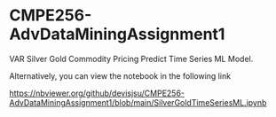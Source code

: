 # CMPE256-AdvDataMiningAssignment1



VAR Silver Gold Commodity Pricing Predict Time Series ML Model.

Alternatively, you can view the notebook in the following link

https://nbviewer.org/github/devisjsu/CMPE256-AdvDataMiningAssignment1/blob/main/SilverGoldTimeSeriesML.ipynb
